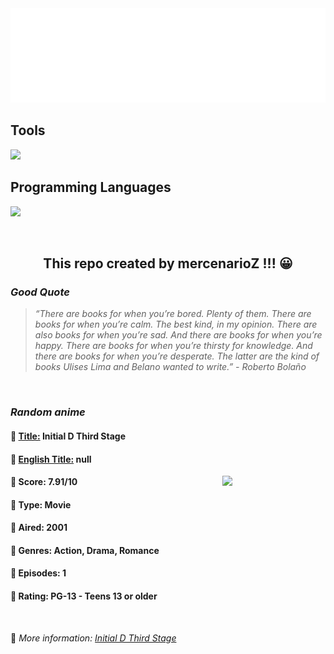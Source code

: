 
<img src="svg/nai.svg" />

<p>
  <h2>Tools</h2>
  <a href="https://skillicons.dev">
    <img src="https://skillicons.dev/icons?i=git,bash,vim,ubuntu,tensorflow,pytorch,docker,raspberrypi" />
  </a>

  <br />

  <h2>Programming Languages</h2>

  <a href="https://skillicons.dev">
    <img src="https://skillicons.dev/icons?i=python,c,cpp" />
  </a>
</p>

<br />

<h2 align="center">This repo created by mercenarioZ !!! 😀</h2>
<h3><i>Good Quote</i></h3>

<blockquote>
<i>
“There are books for when you’re bored. Plenty of them. There are books for when you’re calm. The best kind, in my opinion. There are also books for when you’re sad. And there are books for when you’re happy. There are books for when you’re thirsty for knowledge. And there are books for when you’re desperate. The latter are the kind of books Ulises Lima and Belano wanted to write.” - Roberto Bolaño
</i>
</blockquote>

<br />

<h3><i>Random anime</i></h3>

<h4>
  <strong>🥭 <u>Title:</u></strong> Initial D Third Stage
</h4>

<h4>🌿 <u>English Title:</u> null</h4>

<img align="right" width="165" src=https://cdn.myanimelist.net/images/anime/13/40397.jpg />

<h4>🌱 Score: 7.91/10</h4>

<h4>🌲 Type: Movie</h4>

<h4>🌴 Aired: 2001</h4>

<h4>🌵 Genres: Action, Drama, Romance</h4>

<h4>🥑 Episodes: 1</h4>

<h4>🍏 Rating: PG-13 - Teens 13 or older</h4>

<br />

🍂 *More information: [Initial D Third Stage](https://myanimelist.net/anime/187/Initial_D_Third_Stage)*
    